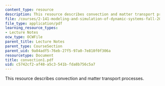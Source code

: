 ```yaml
---
content_type: resource
description: This resource describes convection and matter transport processes.
file: /courses/2-141-modeling-and-simulation-of-dynamic-systems-fall-2006/c5742cf2af48a5c3541bfda8b756c5a7_convection1.pdf
file_type: application/pdf
learning_resource_types:
- Lecture Notes
ocw_type: OCWFile
parent_title: Lecture Notes
parent_type: CourseSection
parent_uid: 9a04adf5-76eb-27f5-97a0-7e810f0f306a
resourcetype: Document
title: convection1.pdf
uid: c5742cf2-af48-a5c3-541b-fda8b756c5a7
---
```

This resource describes convection and matter transport processes.

